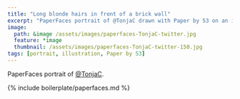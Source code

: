 ```yaml
---
title: "Long blonde hairs in front of a brick wall"
excerpt: "PaperFaces portrait of @TonjaC drawn with Paper by 53 on an iPad."
image: 
  path: &image /assets/images/paperfaces-TonjaC-twitter.jpg 
  feature: *image
  thumbnail: /assets/images/paperfaces-TonjaC-twitter-150.jpg
tags: [portrait, illustration, Paper by 53]
---
```


PaperFaces portrait of [@TonjaC](https://twitter.com/TonjaC).

{% include boilerplate/paperfaces.md %}
